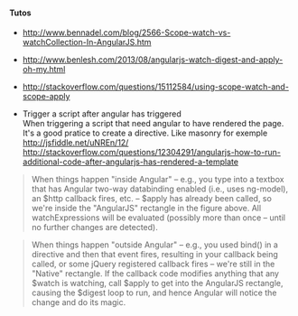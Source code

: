 #### Tutos
* http://www.bennadel.com/blog/2566-Scope-watch-vs-watchCollection-In-AngularJS.htm
* http://www.benlesh.com/2013/08/angularjs-watch-digest-and-apply-oh-my.html
* http://stackoverflow.com/questions/15112584/using-scope-watch-and-scope-apply

* Trigger a script after angular has triggered    
When triggering a script that need angular to have rendered the page. It's a good pratice to create a directive. 
Like masonry for exemple 
http://jsfiddle.net/uNREn/12/
http://stackoverflow.com/questions/12304291/angularjs-how-to-run-additional-code-after-angularjs-has-rendered-a-template



> When things happen "inside Angular" – e.g., you type into a textbox that has Angular two-way databinding enabled (i.e., uses ng-model), an $http callback fires, etc. – $apply has already been called, so we're inside the "AngularJS" rectangle in the figure above. All watchExpressions will be evaluated (possibly more than once – until no further changes are detected).

> When things happen "outside Angular" – e.g., you used bind() in a directive and then that event fires, resulting in your callback being called, or some jQuery registered callback fires – we're still in the "Native" rectangle. If the callback code modifies anything that any $watch is watching, call $apply to get into the AngularJS rectangle, causing the $digest loop to run, and hence Angular will notice the change and do its magic.
